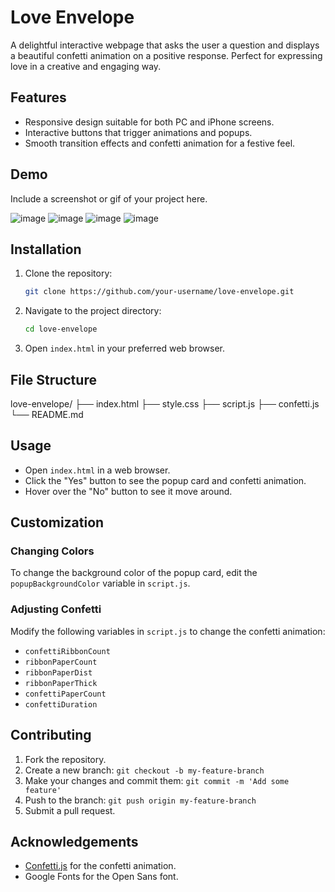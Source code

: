 # Love Envelope

A delightful interactive webpage that asks the user a question and displays a beautiful confetti animation on a positive response. Perfect for expressing love in a creative and engaging way.

## Features

- Responsive design suitable for both PC and iPhone screens.
- Interactive buttons that trigger animations and popups.
- Smooth transition effects and confetti animation for a festive feel.

## Demo

Include a screenshot or gif of your project here.

![image](https://github.com/Insane-khalsa-998/lover-card/assets/87968360/4957b3c9-a4b4-49be-91b0-ef22e745145f)
![image](https://github.com/Insane-khalsa-998/lover-card/assets/87968360/01863904-f945-4803-9dd4-3dbfbfa0dc61)
![image](https://github.com/Insane-khalsa-998/lover-card/assets/87968360/0a6f38ec-68c0-4c5a-bbfd-8feb55f9697d)
![image](https://github.com/Insane-khalsa-998/lover-card/assets/87968360/c52ce9e9-df7d-4e87-a2b4-f1c62bac54ef)




## Installation

1. Clone the repository:
    ```sh
    git clone https://github.com/your-username/love-envelope.git
    ```

2. Navigate to the project directory:
    ```sh
    cd love-envelope
    ```

3. Open `index.html` in your preferred web browser.

## File Structure

love-envelope/
├── index.html
├── style.css
├── script.js
├── confetti.js
└── README.md
## Usage

- Open `index.html` in a web browser.
- Click the "Yes" button to see the popup card and confetti animation.
- Hover over the "No" button to see it move around.

## Customization

### Changing Colors

To change the background color of the popup card, edit the `popupBackgroundColor` variable in `script.js`.

### Adjusting Confetti

Modify the following variables in `script.js` to change the confetti animation:
- `confettiRibbonCount`
- `ribbonPaperCount`
- `ribbonPaperDist`
- `ribbonPaperThick`
- `confettiPaperCount`
- `confettiDuration`

## Contributing

1. Fork the repository.
2. Create a new branch: `git checkout -b my-feature-branch`
3. Make your changes and commit them: `git commit -m 'Add some feature'`
4. Push to the branch: `git push origin my-feature-branch`
5. Submit a pull request.

## Acknowledgements

- [Confetti.js](https://github.com/mathusummut/confetti.js) for the confetti animation.
- Google Fonts for the Open Sans font.
